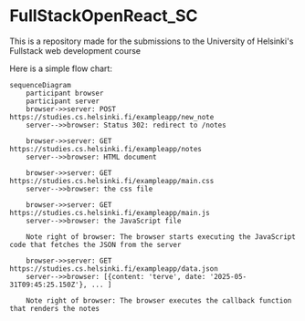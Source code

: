 # FullStackOpenReact_SC
This is a repository made for the submissions to the University of Helsinki's Fullstack web development course

Here is a simple flow chart:

```mermaid
sequenceDiagram
    participant browser
    participant server
    browser->>server: POST https://studies.cs.helsinki.fi/exampleapp/new_note
    server-->>browser: Status 302: redirect to /notes

    browser->>server: GET https://studies.cs.helsinki.fi/exampleapp/notes
    server-->>browser: HTML document

    browser->>server: GET https://studies.cs.helsinki.fi/exampleapp/main.css
    server-->>browser: the css file

    browser->>server: GET https://studies.cs.helsinki.fi/exampleapp/main.js
    server-->>browser: the JavaScript file

    Note right of browser: The browser starts executing the JavaScript code that fetches the JSON from the server

    browser->>server: GET https://studies.cs.helsinki.fi/exampleapp/data.json
    server-->>browser: [{content: 'terve', date: '2025-05-31T09:45:25.150Z'}, ... ]

    Note right of browser: The browser executes the callback function that renders the notes
    
```
